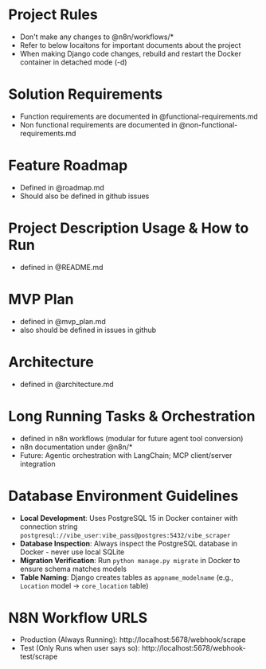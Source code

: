 # Project Rules
- Don't make any changes to @n8n/workflows/*
- Refer to below locaitons for important documents about the project
- When making Django code changes, rebuild and restart the Docker container in detached mode (-d)

# Solution Requirements
- Function requirements are documented in @functional-requirements.md
- Non functional requirements are documented in @non-functional-requirements.md

# Feature Roadmap
- Defined in @roadmap.md
- Should also be defined in github issues

# Project Description Usage & How to Run
- defined in @README.md

# MVP Plan
- defined in @mvp_plan.md
- also should be defined in issues in github

# Architecture
- defined in @architecture.md

# Long Running Tasks & Orchestration
- defined in n8n workflows (modular for future agent tool conversion)
- n8n documentation under @n8n/*
- Future: Agentic orchestration with LangChain; MCP client/server integration

# Database Environment Guidelines
- **Local Development**: Uses PostgreSQL 15 in Docker container with connection string `postgresql://vibe_user:vibe_pass@postgres:5432/vibe_scraper`
- **Database Inspection**: Always inspect the PostgreSQL database in Docker - never use local SQLite
- **Migration Verification**: Run `python manage.py migrate` in Docker to ensure schema matches models
- **Table Naming**: Django creates tables as `appname_modelname` (e.g., `Location` model → `core_location` table)

# N8N Workflow URLS
- Production (Always Running): http://localhost:5678/webhook/scrape
- Test (Only Runs when user says so): http://localhost:5678/webhook-test/scrape